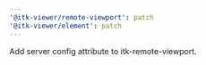 ```yaml
---
'@itk-viewer/remote-viewport': patch
'@itk-viewer/element': patch
---
```


Add server config attribute to itk-remote-viewport.

